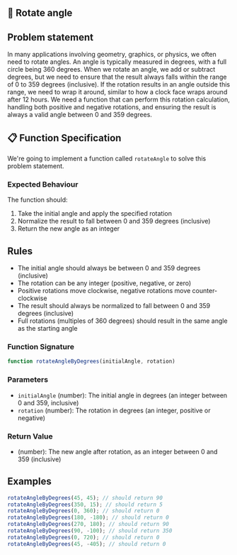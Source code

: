 ## 🔄 Rotate angle

## Problem statement

In many applications involving geometry, graphics, or physics, we often need to rotate angles. An angle is typically measured in degrees, with a full circle being 360 degrees. When we rotate an angle, we add or subtract degrees, but we need to ensure that the result always falls within the range of 0 to 359 degrees (inclusive). If the rotation results in an angle outside this range, we need to wrap it around, similar to how a clock face wraps around after 12 hours. We need a function that can perform this rotation calculation, handling both positive and negative rotations, and ensuring the result is always a valid angle between 0 and 359 degrees.

## 📋 Function Specification

We're going to implement a function called `rotateAngle` to solve this problem statement.

### Expected Behaviour

The function should:

1. Take the initial angle and apply the specified rotation
2. Normalize the result to fall between 0 and 359 degrees (inclusive)
3. Return the new angle as an integer

## Rules

- The initial angle should always be between 0 and 359 degrees (inclusive)
- The rotation can be any integer (positive, negative, or zero)
- Positive rotations move clockwise, negative rotations move counter-clockwise
- The result should always be normalized to fall between 0 and 359 degrees (inclusive)
- Full rotations (multiples of 360 degrees) should result in the same angle as the starting angle

### Function Signature

```javascript
function rotateAngleByDegrees(initialAngle, rotation)
```

### Parameters

- `initialAngle` (number): The initial angle in degrees (an integer between 0 and 359, inclusive)
- `rotation` (number): The rotation in degrees (an integer, positive or negative)

### Return Value

- (number): The new angle after rotation, as an integer between 0 and 359 (inclusive)

## Examples

```javascript
rotateAngleByDegrees(45, 45); // should return 90
rotateAngleByDegrees(350, 15); // should return 5
rotateAngleByDegrees(0, 360); // should return 0
rotateAngleByDegrees(180, -180); // should return 0
rotateAngleByDegrees(270, 180); // should return 90
rotateAngleByDegrees(90, -100); // should return 350
rotateAngleByDegrees(0, 720); // should return 0
rotateAngleByDegrees(45, -405); // should return 0
```
